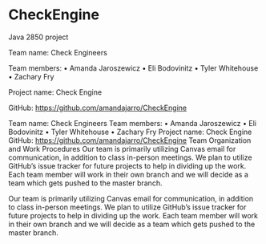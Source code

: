 # CheckEngine
Java 2850 project 

Team name: Check Engineers

Team members: 
•	Amanda Jaroszewicz
•	Eli Bodovinitz
•	Tyler Whitehouse
•	Zachary Fry

Project name: Check Engine

GitHub: https://github.com/amandajarro/CheckEngine

Team name: Check Engineers
Team members: 
•	Amanda Jaroszewicz
•	Eli Bodovinitz
•	Tyler Whitehouse
•	Zachary Fry
Project name: Check Engine
GitHub: https://github.com/amandajarro/CheckEngine
Team Organization and Work Procedures
Our team is primarily utilizing Canvas email for communication, in addition to class in-person meetings. We plan to utilize GitHub’s issue tracker for future projects to help in dividing up the work. Each team member will work in their own branch and we will decide as a team which gets pushed to the master branch. 

Our team is primarily utilizing Canvas email for communication, in addition to class in-person meetings. We plan to utilize GitHub’s issue tracker for future projects to help in dividing up the work. Each team member will work in their own branch and we will decide as a team which gets pushed to the master branch. 
